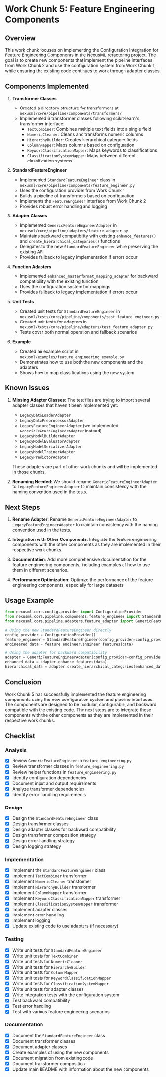 # Work Chunk 5: Feature Engineering Components

## Overview

This work chunk focuses on implementing the Configuration Integration for
Feature Engineering Components in the NexusML refactoring project. The goal is
to create new components that implement the pipeline interfaces from Work Chunk
2 and use the configuration system from Work Chunk 1, while ensuring the
existing code continues to work through adapter classes.

## Components Implemented

1. **Transformer Classes**

   - Created a directory structure for transformers at
     `nexusml/core/pipeline/components/transformers/`
   - Implemented 6 transformer classes following scikit-learn's transformer
     interface:
     - `TextCombiner`: Combines multiple text fields into a single field
     - `NumericCleaner`: Cleans and transforms numeric columns
     - `HierarchyBuilder`: Creates hierarchical category fields
     - `ColumnMapper`: Maps columns based on configuration
     - `KeywordClassificationMapper`: Maps keywords to classifications
     - `ClassificationSystemMapper`: Maps between different classification
       systems

2. **StandardFeatureEngineer**

   - Implemented `StandardFeatureEngineer` class in
     `nexusml/core/pipeline/components/feature_engineer.py`
   - Uses the configuration provider from Work Chunk 1
   - Builds a pipeline of transformers based on configuration
   - Implements the `FeatureEngineer` interface from Work Chunk 2
   - Provides robust error handling and logging

3. **Adapter Classes**

   - Implemented `GenericFeatureEngineerAdapter` in
     `nexusml/core/pipeline/adapters/feature_adapter.py`
   - Maintains backward compatibility with existing `enhance_features()` and
     `create_hierarchical_categories()` functions
   - Delegates to the new `StandardFeatureEngineer` while preserving the
     existing API
   - Provides fallback to legacy implementation if errors occur

4. **Function Adapters**

   - Implemented `enhanced_masterformat_mapping_adapter` for backward
     compatibility with the existing function
   - Uses the configuration system for mappings
   - Provides fallback to legacy implementation if errors occur

5. **Unit Tests**

   - Created unit tests for `StandardFeatureEngineer` in
     `nexusml/tests/core/pipeline/components/test_feature_engineer.py`
   - Created unit tests for adapters in
     `nexusml/tests/core/pipeline/adapters/test_feature_adapter.py`
   - Tests cover both normal operation and fallback scenarios

6. **Example**
   - Created an example script in
     `nexusml/examples/feature_engineering_example.py`
   - Demonstrates how to use both the new components and the adapters
   - Shows how to map classifications using the new system

## Known Issues

1. **Missing Adapter Classes**: The test files are trying to import several
   adapter classes that haven't been implemented yet:

   - `LegacyDataLoaderAdapter`
   - `LegacyDataPreprocessorAdapter`
   - `LegacyFeatureEngineerAdapter` (we implemented
     `GenericFeatureEngineerAdapter` instead)
   - `LegacyModelBuilderAdapter`
   - `LegacyModelEvaluatorAdapter`
   - `LegacyModelSerializerAdapter`
   - `LegacyModelTrainerAdapter`
   - `LegacyPredictorAdapter`

   These adapters are part of other work chunks and will be implemented in those
   chunks.

2. **Renaming Needed**: We should rename `GenericFeatureEngineerAdapter` to
   `LegacyFeatureEngineerAdapter` to maintain consistency with the naming
   convention used in the tests.

## Next Steps

1. **Rename Adapter**: Rename `GenericFeatureEngineerAdapter` to
   `LegacyFeatureEngineerAdapter` to maintain consistency with the naming
   convention used in the tests.

2. **Integration with Other Components**: Integrate the feature engineering
   components with the other components as they are implemented in their
   respective work chunks.

3. **Documentation**: Add more comprehensive documentation for the feature
   engineering components, including examples of how to use them in different
   scenarios.

4. **Performance Optimization**: Optimize the performance of the feature
   engineering components, especially for large datasets.

## Usage Example

```python
from nexusml.core.config.provider import ConfigurationProvider
from nexusml.core.pipeline.components.feature_engineer import StandardFeatureEngineer
from nexusml.core.pipeline.adapters.feature_adapter import GenericFeatureEngineerAdapter

# Using the new StandardFeatureEngineer directly
config_provider = ConfigurationProvider()
feature_engineer = StandardFeatureEngineer(config_provider=config_provider)
engineered_data = feature_engineer.engineer_features(data)

# Using the adapter for backward compatibility
adapter = GenericFeatureEngineerAdapter(config_provider=config_provider)
enhanced_data = adapter.enhance_features(data)
hierarchical_data = adapter.create_hierarchical_categories(enhanced_data)
```

## Conclusion

Work Chunk 5 has successfully implemented the feature engineering components
using the new configuration system and pipeline interfaces. The components are
designed to be modular, configurable, and backward compatible with the existing
code. The next steps are to integrate these components with the other components
as they are implemented in their respective work chunks.

## Checklist

### Analysis

- [x] Review `GenericFeatureEngineer` in `feature_engineering.py`
- [x] Review transformer classes in `feature_engineering.py`
- [x] Review helper functions in `feature_engineering.py`
- [x] Identify configuration dependencies
- [x] Document input and output requirements
- [x] Analyze transformer dependencies
- [x] Identify error handling requirements

### Design

- [x] Design the `StandardFeatureEngineer` class
- [x] Design transformer classes
- [x] Design adapter classes for backward compatibility
- [x] Design transformer composition strategy
- [x] Design error handling strategy
- [x] Design logging strategy

### Implementation

- [x] Implement the `StandardFeatureEngineer` class
- [x] Implement `TextCombiner` transformer
- [x] Implement `NumericCleaner` transformer
- [x] Implement `HierarchyBuilder` transformer
- [x] Implement `ColumnMapper` transformer
- [x] Implement `KeywordClassificationMapper` transformer
- [x] Implement `ClassificationSystemMapper` transformer
- [x] Implement adapter classes
- [x] Implement error handling
- [x] Implement logging
- [x] Update existing code to use adapters (if necessary)

### Testing

- [x] Write unit tests for `StandardFeatureEngineer`
- [x] Write unit tests for `TextCombiner`
- [x] Write unit tests for `NumericCleaner`
- [x] Write unit tests for `HierarchyBuilder`
- [x] Write unit tests for `ColumnMapper`
- [x] Write unit tests for `KeywordClassificationMapper`
- [x] Write unit tests for `ClassificationSystemMapper`
- [x] Write unit tests for adapter classes
- [x] Write integration tests with the configuration system
- [x] Test backward compatibility
- [x] Test error handling
- [x] Test with various feature engineering scenarios

### Documentation

- [x] Document the `StandardFeatureEngineer` class
- [x] Document transformer classes
- [x] Document adapter classes
- [x] Create examples of using the new components
- [x] Document migration from existing code
- [x] Document transformer composition
- [x] Update main README with information about the new components
